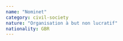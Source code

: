 ```yaml
---
name: "Nominet"
category: civil-society
nature: "Organisation à but non lucratif"
nationality: GBR
---
```

    